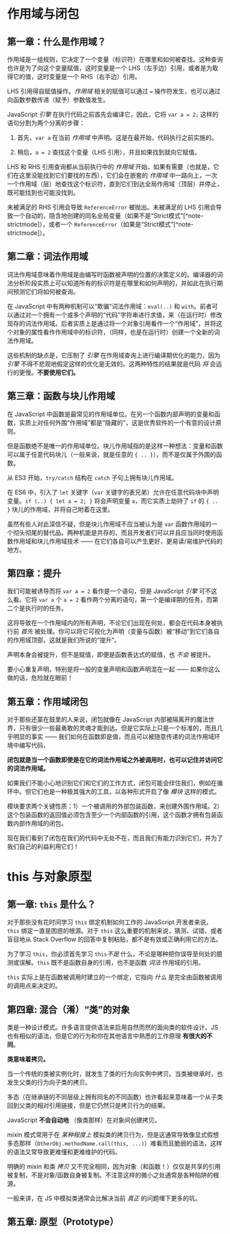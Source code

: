 # 作用域与闭包

## 第一章：什么是作用域？

作用域是一组规则，它决定了一个变量（标识符）在哪里和如何被查找。这种查询也许是为了向这个变量赋值，这时变量是一个 LHS（左手边）引用，或者是为取得它的值，这时变量是一个 RHS（右手边）引用。

LHS 引用得自赋值操作。*作用域* 相关的赋值可以通过 `=` 操作符发生，也可以通过向函数参数传递（赋予）参数值发生。

JavaScript *引擎* 在执行代码之前首先会编译它，因此，它将 `var a = 2;` 这样的语句分割为两个分离的步骤：

1. 首先，`var a` 在当前 *作用域* 中声明。这是在最开始，代码执行之前实施的。

2. 稍后，`a = 2` 查找这个变量（LHS 引用），并且如果找到就向它赋值。

LHS 和 RHS 引用查询都从当前执行中的 *作用域* 开始，如果有需要（也就是，它们在这里没能找到它们要找的东西），它们会在嵌套的 *作用域* 中一路向上，一次一个作用域（层）地查找这个标识符，直到它们到达全局作用域（顶层）并停止，既可能找到也可能没找到。

未被满足的 RHS 引用会导致 `ReferenceError` 被抛出。未被满足的 LHS 引用会导致一个自动的，隐含地创建的同名全局变量（如果不是“Strict模式”[^note-strictmode]），或者一个 `ReferenceError`（如果是“Strict模式”[^note-strictmode]）。

## 第二章：词法作用域

词法作用域意味着作用域是由编写时函数被声明的位置的决策定义的。编译器的词法分析阶段实质上可以知道所有的标识符是在哪里和如何声明的，并如此在执行期间预测它们将如何被查询。

在 JavaScript 中有两种机制可以“欺骗”词法作用域：`eval(..)` 和 `with`。前者可以通过对一个拥有一个或多个声明的“代码”字符串进行求值，来（在运行时）修改现存的词法作用域。后者实质上是通过将一个对象引用看作一个“作用域”，并将这个对象的属性看作作用域中的标识符，（同样，也是在运行时）创建一个全新的词法作用域。

这些机制的缺点是，它压制了 *引擎* 在作用域查询上进行编译期优化的能力，因为 *引擎* 不得不悲观地假定这样的优化是无效的。这两种特性的结果就是代码 *将* 会运行的更慢。**不要使用它们。**

## 第三章：函数与块儿作用域

在 JavaScript 中函数是最常见的作用域单位。在另一个函数内部声明的变量和函数，实质上对任何外围“作用域”都是“隐藏的”，这是优秀软件的一个有意的设计原则。

但是函数绝不是唯一的作用域单位。块儿作用域指的是这样一种想法：变量和函数可以属于任意代码块儿（一般来说，就是任意的 `{ .. }`），而不是仅属于外围的函数。

从 ES3 开始，`try/catch` 结构在 `catch` 子句上拥有块儿作用域。

在 ES6 中，引入了 `let` 关键字（`var` 关键字的表兄弟）允许在任意代码块中声明变量。`if (..) { let a = 2; }` 将会声明变量 `a`，而它实质上劫持了 `if` 的 `{ .. }` 块儿的作用域，并将自己附着在这里。

虽然有些人对此深信不疑，但是块儿作用域不应当被认为是 `var` 函数作用域的一个彻头彻尾的替代品。两种机能是共存的，而且开发者们可以并且应当同时使用函数作用域和块儿作用域技术 —— 在它们各自可以产生更好，更易读/易维护代码的地方。

## 第四章：提升

我们可能被诱导而将 `var a = 2` 看作是一个语句，但是 JavaScript *引擎* 可不这么看。它将 `var a` 个 `a = 2` 看作两个分离的语句，第一个是编译期的任务，而第二个是执行时的任务。

这将导致在一个作用域内的所有声明，不论它们出现在何处，都会在代码本身被执行前 *首先* 被处理。你可以将它可视化为声明（变量与函数）被“移动”到它们各自的作用域顶部，这就是我们所说的“提升”。

声明本身会被提升，但不是赋值，即便是函数表达式的赋值，也 *不会* 被提升。

要小心重复声明，特别是将一般的变量声明和函数声明混在一起 —— 如果你这么做的话，危险就在眼前！

## 第五章：作用域闭包

对于那些还蒙在鼓里的人来说，闭包就像在 JavaScript 内部被隔离开的魔法世界，只有很少一些最勇敢的灵魂才能到达。但是它实际上只是一个标准的，而且几乎明显的事实 —— 我们如何在函数即是值，而且可以被随意传递的词法作用域环境中编写代码，

**闭包就是当一个函数即使是在它的词法作用域之外被调用时，也可以记住并访问它的词法作用域。**

如果我们不能小心地识别它们和它们的工作方式，闭包可能会绊住我们，例如在循环中。但它们也是一种极其强大的工具，以各种形式开启了像 *模块* 这样的模式。

模块要求两个关键性质：1）一个被调用的外部包装函数，来创建外围作用域。2）这个包装函数的返回值必须包含至少一个内部函数的引用，这个函数才拥有包装函数内部作用域的闭包。

现在我们看到了闭包在我们的代码中无处不在，而且我们有能力识别它们，并为了我们自己的利益利用它们！

# this 与对象原型

## 第一章: `this` 是什么？

对于那些没有花时间学习 `this` 绑定机制如何工作的 JavaScript 开发者来说，`this` 绑定一直是困惑的根源。对于 `this` 这么重要的机制来说，猜测、试错、或者盲目地从 Stack Overflow 的回答中复制粘贴，都不是有效或正确利用它的方法。

为了学习 `this`，你必须首先学习 `this`*不是* 什么，不论是哪种把你误导至何处的臆测或误解。`this` 既不是函数自身的引用，也不是函数 *词法* 作用域的引用。

`this` 实际上是在函数被调用时建立的一个绑定，它指向 *什么* 是完全由函数被调用的调用点来决定的。


## 第四章: 混合（淆）“类”的对象

类是一种设计模式。许多语言提供语法来启用自然而然的面向类的软件设计。JS 也有相似的语法，但是它的行为和你在其他语言中熟悉的工作原理 **有很大的不同**。

**类意味着拷贝。**

当一个传统的类被实例化时，就发生了类的行为向实例中拷贝。当类被继承时，也发生父类的行为向子类的拷贝。

多态（在继承链的不同层级上拥有同名的不同函数）也许看起来意味着一个从子类回到父类的相对引用链接，但是它仍然只是拷贝行为的结果。

JavaScript **不会自动地** （像类那样）在对象间创建拷贝。

mixin 模式常用于在 *某种程度上* 模拟类的拷贝行为，但是这通常导致像显式假想多态那样（`OtherObj.methodName.call(this, ...)`）难看而且脆弱的语法，这样的语法又常导致更难懂和更难维护的代码。

明确的 mixin 和类 *拷贝* 又不完全相同，因为对象（和函数！）仅仅是共享的引用被复制，不是对象/函数自身被复制。不注意这样的微小之处通常是各种陷阱的根源。

一般来讲，在 JS 中模拟类通常会比解决当前 *真正* 的问题埋下更多的坑。

## 第五章: 原型（Prototype）

